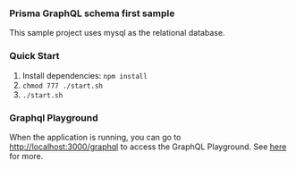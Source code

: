 ### Prisma GraphQL schema first sample

This sample project uses mysql as the relational database.

### Quick Start

1. Install dependencies: `npm install`
2. `chmod 777 ./start.sh`
3. `./start.sh`

### Graphql Playground

When the application is running, you can go to [http://localhost:3000/graphql](http://localhost:3000/graphql) to access the GraphQL Playground. See [here](https://docs.nestjs.com/graphql/quick-start#playground) for more.

